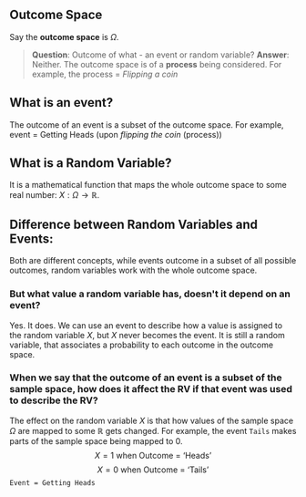 ## Outcome Space
Say the **outcome space** is $\Omega$.
> **Question**: Outcome of what - an event or random variable?
> **Answer**: Neither. 
> The outcome space is of a **process** being considered. 
> For example, the process = *Flipping a coin*

## What is an **event**?
The outcome of an event is a subset of the outcome space. 
For example, event = Getting Heads (upon *flipping the coin* (process))

## What is a Random Variable?
It is a mathematical function that maps the whole outcome space to some real number: $X:\Omega \to \mathbb{R}$.

## Difference between Random Variables and Events:
Both are different concepts, while events outcome in a subset of all possible outcomes, random variables work with the whole outcome space. 

### But what value a random variable has, doesn't it depend on an event?
Yes. It does. We can use an event to describe how a value is assigned to the random variable $X$, but $X$ never becomes the event. It is still a random variable, that associates a probability to each outcome in the outcome space. 

### When we say that the outcome of an event is a subset of the sample space, how does it affect the RV if that event was used to describe the RV?
The effect on the random variable $X$ is that how values of the sample space $\Omega$ are mapped to some $\mathbb{R}$ gets changed. For example, the event `Tails` makes parts of the sample space being mapped to 0. 
$$X=1 \text{ when Outcome = `Heads'} $$
$$X=0 \text{ when Outcome = `Tails'} $$
`Event = Getting Heads`
